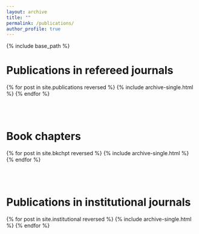 ```yaml
---
layout: archive
title: ""
permalink: /publications/
author_profile: true
---
```


{% include base_path %}


Publications in refereed journals
======

{% for post in site.publications reversed %}
  {% include archive-single.html %}
{% endfor %}

<br>
<br>

Book chapters
======

{% for post in site.bkchpt reversed %}
  {% include archive-single.html %}
{% endfor %}

<br>
<br>

Publications in institutional journals
======

{% for post in site.institutional reversed %}
  {% include archive-single.html %}
{% endfor %}
